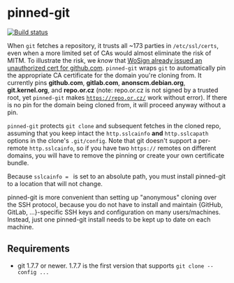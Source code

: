 # pinned-git

[![Build status][travis-image]][travis-url]

When `git` fetches a repository, it trusts all ~173 parties in `/etc/ssl/certs`, even when a more limited set of CAs would almost eliminate the risk of MITM.  To illustrate the risk, we *know* that [WoSign already issued an unauthorized cert for github.com](https://www.schrauger.com/the-story-of-how-wosign-gave-me-an-ssl-certificate-for-github-com).  `pinned-git` wraps `git` to automatically pin the appropriate CA certificate for the domain you're cloning from.  It currently pins **github.com**, **gitlab.com**, **anonscm.debian.org**, **git.kernel.org**, and **repo.or.cz** (note: repo.or.cz is not signed by a trusted root, yet `pinned-git` makes [`https://repo.or.cz/`](https://repo.or.cz/) work without error).  If there is no pin for the domain being cloned from, it will proceed anyway without a pin.

`pinned-git` protects `git clone` and subsequent fetches in the cloned repo, assuming that you keep intact the `http.sslcainfo` **and** `http.sslcapath` options in the clone's `.git/config`.  Note that git doesn't support a per-remote `http.sslcainfo`, so if you have two `https://` remotes on different domains, you will have to remove the pinning or create your own certificate bundle.

Because `sslcainfo = ` is set to an absolute path, you must install pinned-git to a location that will not change.

pinned-git is more convenient than setting up "anonymous" cloning over the SSH protocol, because you do not have to install and maintain {GitHub, GitLab, ...}-specific SSH keys and configuration on many users/machines.  Instead, just one pinned-git install needs to be kept up to date on each machine.


## Requirements

*	git 1.7.7 or newer.  1.7.7 is the first version that supports `git clone --config ...`


[travis-image]: https://img.shields.io/travis/ludios/pinned-git.svg
[travis-url]: https://travis-ci.org/ludios/pinned-git
